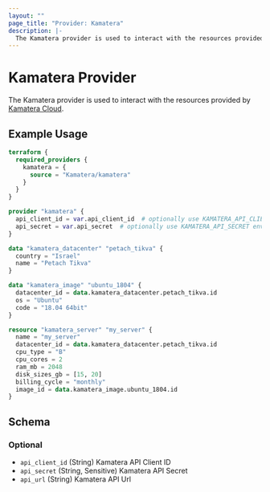 ```yaml
---
layout: ""
page_title: "Provider: Kamatera"
description: |-
  The Kamatera provider is used to interact with the resources provided by Kamatera Cloud.
---
```


# Kamatera Provider

The Kamatera provider is used to interact with the resources provided by [Kamatera Cloud](https://www.kamatera.com/express/compute/).

## Example Usage

```terraform
terraform {
  required_providers {
    kamatera = {
      source = "Kamatera/kamatera"
    }
  }
}

provider "kamatera" {
  api_client_id = var.api_client_id  # optionally use KAMATERA_API_CLIENT_ID env var
  api_secret = var.api_secret  # optionally use KAMATERA_API_SECRET env var
}

data "kamatera_datacenter" "petach_tikva" {
  country = "Israel"
  name = "Petach Tikva"
}

data "kamatera_image" "ubuntu_1804" {
  datacenter_id = data.kamatera_datacenter.petach_tikva.id
  os = "Ubuntu"
  code = "18.04 64bit"
}

resource "kamatera_server" "my_server" {
  name = "my_server"
  datacenter_id = data.kamatera_datacenter.petach_tikva.id
  cpu_type = "B"
  cpu_cores = 2
  ram_mb = 2048
  disk_sizes_gb = [15, 20]
  billing_cycle = "monthly"
  image_id = data.kamatera_image.ubuntu_1804.id
}
```

<!-- schema generated by tfplugindocs -->
## Schema

### Optional

- `api_client_id` (String) Kamatera API Client ID
- `api_secret` (String, Sensitive) Kamatera API Secret
- `api_url` (String) Kamatera API Url
